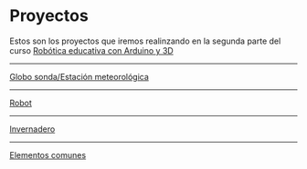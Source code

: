 # Proyectos

Estos son los proyectos que iremos realinzando en la segunda parte del curso 
[Robótica educativa con Arduino y 3D](https://github.com/javacasm/Robotica-Educativa-Arduino-y-3D/blob/master/Rob%C3%B3tica%20educativa-%20proyectos%20con%20Arduino%20y%203D.md)

 
* * * 

[Globo sonda/Estación meteorológica](https://github.com/javacasm/Robotica-Educativa-Arduino-y-3D/blob/master/proyectos/globo.md)

* * *

[Robot](https://github.com/javacasm/Robotica-Educativa-Arduino-y-3D/blob/master/proyectos/robot.md)

* * * 

[Invernadero](https://github.com/javacasm/Robotica-Educativa-Arduino-y-3D/blob/master/proyectos/invernadero.md)
* * * 
[Elementos comunes](https://github.com/javacasm/Robotica-Educativa-Arduino-y-3D/blob/master/proyectos/comunes.md)